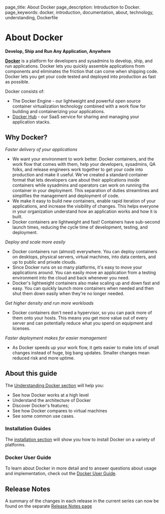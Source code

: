 page_title: About Docker
page_description: Introduction to Docker.
page_keywords: docker, introduction, documentation, about, technology, understanding, Dockerfile

# About Docker

**Develop, Ship and Run Any Application, Anywhere**

[**Docker**](https://www.docker.com) is a platform for developers and sysadmins
to develop, ship, and run applications.  Docker lets you quickly assemble
applications from components and eliminates the friction that can come when
shipping code. Docker lets you get your code tested and deployed into production
as fast as possible.

Docker consists of:

* The Docker Engine - our lightweight and powerful open source container
  virtualization technology combined with a work flow for building
  and containerizing your applications.
* [Docker Hub](https://hub.docker.com) - our SaaS service for
  sharing and managing your application stacks.

## Why Docker?

*Faster delivery of your applications*

* We want your environment to work better. Docker containers,
      and the work flow that comes with them, help your developers,
      sysadmins, QA folks, and release engineers work together to get your code
      into production and make it useful. We've created a standard
      container format that lets developers care about their applications
      inside containers while sysadmins and operators can work on running the
      container in your deployment. This separation of duties streamlines and
      simplifies the management and deployment of code.
* We make it easy to build new containers, enable rapid iteration of
      your applications, and increase the visibility of changes. This
      helps everyone in your organization understand how an application works
      and how it is built.
* Docker containers are lightweight and fast! Containers have
      sub-second launch times, reducing the cycle
      time of development, testing, and deployment.

*Deploy and scale more easily*

* Docker containers run (almost) everywhere. You can deploy
      containers on desktops, physical servers, virtual machines, into
      data centers, and up to public and private clouds.
* Since Docker runs on so many platforms, it's easy to move your
      applications around. You can easily move an application from a
      testing environment into the cloud and back whenever you need.
* Docker's lightweight containers also make scaling up and
      down fast and easy. You can quickly launch more containers when
      needed and then shut them down easily when they're no longer needed.

*Get higher density and run more workloads*

* Docker containers don't need a hypervisor, so you can pack more of
      them onto your hosts. This means you get more value out of every
      server and can potentially reduce what you spend on equipment and
      licenses.

*Faster deployment makes for easier management*

* As Docker speeds up your work flow, it gets easier to make lots
      of small changes instead of huge, big bang updates. Smaller
      changes mean reduced risk and more uptime.

## About this guide

The [Understanding Docker section](introduction/understanding-docker.md) will help you:

 - See how Docker works at a high level
 - Understand the architecture of Docker
 - Discover Docker's features;
 - See how Docker compares to virtual machines
 - See some common use cases.

### Installation Guides

The [installation section](/installation/#installation) will show you how to
install Docker on a variety of platforms.


### Docker User Guide

To learn about Docker in more detail and to answer questions about usage and
implementation, check out the [Docker User Guide](/userguide/).

## Release Notes

A summary of the changes in each release in the current series can now be found on the separate [Release Notes page](/release-notes/)
